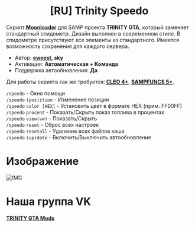 <h1 align="center">[RU] Trinity Speedo</h1>

Скрипт **[Moonloader](https://gtaforums.com/topic/890987-moonloader/)** для SAMP проекта **TRINITY GTA**, который заменяет стандартный спидометр. Дизайн выполнен в современном стиле. В спидометре присутствуют все элементы из стандартного. Имеется возможность сохранения для каждого сервера.

* Автор: **[eweest](https://vk.com/eweest), sky**<br>
* Активация: **Автоматическая + Команда**<br>
* Поддержка автообновления: **Да**<br>

Для работы скрипта так же требуется: **[CLEO 4+](http://cleo.li/?lang=ru)**, **[SAMPFUNCS 5+](https://blast.hk/threads/17/)**.

`/speedo` - Окно помощи<br>
`/speedo` `(pos)ition` - Изменение позиции<br>
`/speedo` `color [HEX]` - Установить цвет в формате HEX (прим. FF00FF)<br>
`/speedo` `procent` - Показать/Скрыть показ топлива в процентах<br>
`/speedo` `view(vw)` - Показать/Скрыть<br>
`/speedo` `reset` - Сброс всех настроек<br>
`/speedo` `resetall` - Удаление всех файлов кэша<br>
`/speedo` `(up)date` - Включить/Выключить автообновление<br>

# Изображение
![IMG](https://user-images.githubusercontent.com/34632663/176973756-939ba064-1e71-4580-ba43-8003a9661230.png)


# Наша группа VK
**[TRINITY GTA Mods](https://vk.com/gtatrinitymods)**

